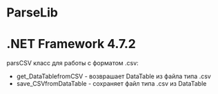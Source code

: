 # ParseLib
# .NET Framework 4.7.2
 parsCSV класс для работы с форматом .csv:
  - get_DataTablefromCSV - возврашает DataTable из файла типа .csv
  - save_CSVfromDataTable - сохраняет файл типа .csv из DataTable
